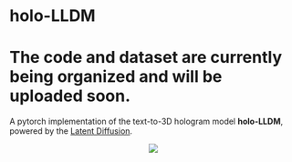 # holo-LLDM
# The code and dataset are currently being organized and will be uploaded soon.

A pytorch implementation of the text-to-3D hologram model **holo-LLDM**, powered by the [Latent Diffusion]([https://github.com/CompVis/stable-diffusion](https://github.com/CompVis/latent-diffusion/tree/main)).

<p align="center">
<img src=assets/pipeline.png />
</p>
